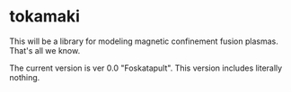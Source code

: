 # tokamaki
This will be a library for modeling magnetic confinement fusion plasmas. That's all we know.

The current version is ver 0.0 "Foskatapult". This version includes literally nothing.
